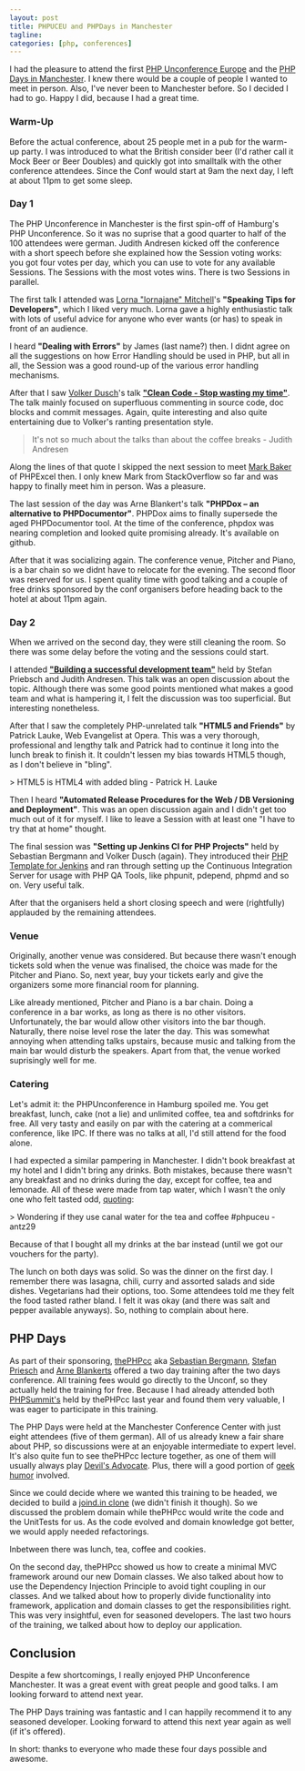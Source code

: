 ```yaml
---
layout: post
title: PHPUCEU and PHPDays in Manchester
tagline:
categories: [php, conferences]
---
```

I had the pleasure to attend the first [PHP Unconference Europe][1] and the [PHP Days in Manchester][2]. I knew there would be a couple of people I wanted to meet in person. Also, I've never been to Manchester before. So I decided I had to go. Happy I did, because I had a great time.

### Warm-Up

Before the actual conference, about 25 people met in a pub for the warm-up party. I was introduced to what the British consider beer (I'd rather call it Mock Beer or Beer Doubles) and quickly got into smalltalk with the other conference attendees. Since the Conf would start at 9am the next day, I left at about 11pm to get some sleep.

### Day 1

The PHP Unconference in Manchester is the first spin-off of Hamburg's PHP Unconference. So it was no suprise that a good quarter to half of the 100 attendees were german. Judith Andresen kicked off the conference with a short speech before she explained how the Session voting works: you got four votes per day, which you can use to vote for any available Sessions. The Sessions with the most votes wins. There is two Sessions in parallel.

The first talk I attended was [Lorna "lornajane" Mitchell][17]'s **"Speaking Tips for Developers"**, which I liked very much. Lorna gave a highly enthusiastic talk with lots of useful advice for anyone who ever wants (or has) to speak in front of an audience.

I heard **"Dealing with Errors"** by James (last name?) then. I didnt agree on all the suggestions on how Error Handling should be used in PHP, but all in all, the Session was a good round-up of the various error handling mechanisms.

After that I saw [Volker Dusch][18]'s talk [**"Clean Code - Stop wasting my time"**][19]. The talk mainly focused on superfluous commenting in source code, doc blocks and commit messages. Again, quite interesting and also quite entertaining due to Volker's ranting presentation style.

> It's not so much about the talks than about the coffee breaks - Judith Andresen

Along the lines of that quote I skipped the next session to meet [Mark Baker](20) of PHPExcel then. I only knew Mark from StackOverflow so far and was happy to finally meet him in person. Was a pleasure.

The last session of the day was Arne Blankert's talk **"PHPDox &ndash; an alternative to PHPDocumentor"**. PHPDox aims to finally supersede the aged PHPDocumentor tool. At the time of the conference, phpdox was nearing completion and looked quite promising already. It's available on github.

After that it was socializing again. The conference venue, Pitcher and Piano, is a bar chain so we didnt have to relocate for the evening. The second floor was reserved for us. I spent quality time with good talking and a couple of free drinks sponsored by the conf organisers before heading back to the hotel at about 11pm again.

### Day 2

When we arrived on the second day, they were still cleaning the room. So there was some delay before the voting and the sessions could start.

I attended [**"Building a successful development team"**][7] held by Stefan Priebsch and Judith Andresen. This talk was an open discussion about the topic. Although there was some good points mentioned what makes a good team and what is hampering it, I felt the discussion was too superficial. But interesting nonetheless.

After that I saw the completely PHP-unrelated talk **"HTML5 and Friends"** by Patrick Lauke, Web Evangelist at Opera. This was a very thorough, professional and lengthy talk and Patrick had to continue it long into the lunch break to finish it. It couldn't lessen my bias towards HTML5 though, as I don't believe in "bling".

&gt; HTML5 is HTML4 with added bling - Patrick H. Lauke

Then I heard **"Automated Release Procedures for the Web / DB Versioning and Deployment"**. This was an open discussion again and I didn't get too much out of it for myself. I like to leave a Session with at least one "I have to try that at home" thought.

The final session was **"Setting up Jenkins CI for PHP Projects"** held by Sebastian Bergmann and Volker Dusch (again). They introduced their [PHP Template for Jenkins][16] and ran through setting up the Continuous Integration Server for usage with PHP QA Tools, like phpunit, pdepend, phpmd and so on. Very useful talk.

After that the organisers held a short closing speech and were (rightfully) applauded by the remaining attendees.

### Venue

Originally, another venue was considered. But because there wasn't enough tickets sold when the venue was finalised, the choice was made for the Pitcher and Piano. So, next year, buy your tickets early and give the organizers some more financial room for planning.

Like already mentioned, Pitcher and Piano is a bar chain. Doing a conference in a bar works, as long as there is no other visitors. Unfortunately, the bar would allow other visitors into the bar though. Naturally, there noise level rose the later the day. This was somewhat annoying when attending talks upstairs, because music and talking from the main bar would disturb the speakers. Apart from that, the venue worked suprisingly well for me.

### Catering

Let's admit it: the PHPUnconference in Hamburg spoiled me. You get breakfast, lunch, cake (not a lie) and unlimited coffee, tea and softdrinks for free. All very tasty and easily on par with the catering at a commerical conference, like IPC. If there was no talks at all, I'd still attend for the food alone.

I had expected a similar pampering in Manchester. I didn't book breakfast at my hotel and I didn't bring any drinks. Both mistakes, because there wasn't any breakfast and no drinks during the day, except for coffee, tea and lemonade. All of these were made from tap water, which I wasn't the only one who felt tasted odd, [quoting][6]:

&gt; Wondering if they use canal water for the tea and coffee #phpuceu - antz29

Because of that I bought all my drinks at the bar instead (until we got our vouchers for the party).

The lunch on both days was solid. So was the dinner on the first day. I remember there was lasagna, chili, curry and assorted salads and side dishes. Vegetarians had their options, too. Some attendees told me they felt the food tasted rather bland. I felt it was okay (and there was salt and pepper available anyways). So, nothing to complain about here.

## PHP Days

As part of their sponsoring, [thePHPcc][8] aka [Sebastian Bergmann][9], [Stefan Priesch][10] and [Arne Blankerts][11] offered a two day training after the two days conference. All training fees would go directly to the Unconf, so they actually held the training for free. Because I had already attended both [PHPSummit's][13] held by thePHPcc last year and found them very valuable, I was eager to participate in this training.

The PHP Days were held at the Manchester Conference Center with just eight attendees (five of them german). All of us already knew a fair share about PHP, so discussions were at an enjoyable intermediate to expert level. It's also quite fun to see thePHPcc lecture together, as one of them will usually always play [Devil's Advocate][14]. Plus, there will a good portion of [geek humor][15] involved.

Since we could decide where we wanted this training to be headed, we decided to build a [joind.in clone][12] (we didn't finish it though). So we discussed the problem domain while thePHPcc would write the code and the UnitTests for us. As the code evolved and domain knowledge got better, we would apply needed refactorings.

Inbetween there was lunch, tea, coffee and cookies.

On the second day, thePHPcc showed us how to create a minimal MVC framework around our new Domain classes. We also talked about how to use the Dependency Injection Principle to avoid tight coupling in our classes. And we talked about how to properly divide functionality into framework, application and domain classes to get the responsibilities right. This was very insightful, even for seasoned developers. The last two hours of the training, we talked about how to deploy our application.

## Conclusion

Despite a few shortcomings, I really enjoyed PHP Unconference Manchester. It was a great event with great people and good talks. I am looking forward to attend next year.

The PHP Days training was fantastic and I can happily recommend it to any seasoned developer. Looking forward to attend this next year again as well (if it's offered).

In short: thanks to everyone who made these four days possible and awesome.


[1]: http://www.phpuceu.org/phpuceu-2011 "Official Website of the PHPUnconference EU"
[2]: http://www.phpuceu.org/2010/05/01/php-days-in-manchester "PHP Days Manchester"
[3]: http://www.phpuceu.org/contact/organizers "Organisers of of the PHPUnconference EU"
[4]: http://joind.in/event/phpuceu "PHPUnconference EU at Joind.in"
[5]: https://search.twitter.com/search?q=%23phpuceu "Hashtag #phpuceu on Twitter"
[6]: https://twitter.com/antz29/status/38943134884970496
[7]: http://www.slideshare.net/janosch007/20110218-janosch007-teambulildingkey "Session Slides"
[8]: http://thephp.cc "Website of thePHPcc"
[9]: http://sebastian-bergmann.de "Website of Sebastian Bergmann"
[10]: http://priebsch.de/about "Website of Stefan Priebsch"
[11]: https://twitter.com/arneblankerts "Arne Blankerts on Twitter"
[12]: https://github.com/thePHPcc/SplitOut "Joind.in clone on GitHub"
[13]: http://php-summit.de/ "Website of the PHPSummit series of trainings (german)"
[14]: https://secure.wikimedia.org/wikipedia/en/wiki/Devil%27s_advocate "Wikipedia on Devil's Advocate"
[15]: https://secure.wikimedia.org/wikipedia/en/wiki/Geek_humor "Wikipedia on Geek Humor"
[16]: http://jenkins-php.org/
[17]: http://www.lornajane.net/pages/about.html
[18]: http://joind.in/talk/view/2723 "Volker Dusch as joind.in"
[19]: http://www.slideshare.net/Edorian/php-unconference-europa-clean-code-stop-wasting-my-time "Session Slides"
[20]: https://twitter.com/Mark_Baker